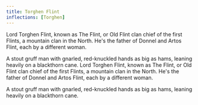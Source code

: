 ```yaml
---
title: Torghen Flint
inflections: [Torghen]
---
```


Lord Torghen Flint, known as The Flint, or Old Flint clan chief of the first Flints, a mountain clan in the North. He's the father of Donnel and Artos Flint, each by a different woman.

A stout gruff man with gnarled, red-knuckled hands as big as hams, leaning heavily on a blackthorn cane. Lord Torghen Flint, known as The Flint, or Old Flint clan chief of the first Flints, a mountain clan in the North. He's the father of Donnel and Artos Flint, each by a different woman.

A stout gruff man with gnarled, red-knuckled hands as big as hams, leaning heavily on a blackthorn cane. 


